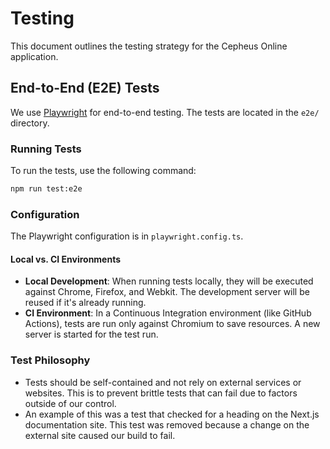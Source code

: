 # Testing

This document outlines the testing strategy for the Cepheus Online application.

## End-to-End (E2E) Tests

We use [Playwright](https://playwright.dev/) for end-to-end testing. The tests are located in the `e2e/` directory.

### Running Tests

To run the tests, use the following command:

```bash
npm run test:e2e
```

### Configuration

The Playwright configuration is in `playwright.config.ts`.

#### Local vs. CI Environments

- **Local Development**: When running tests locally, they will be executed against Chrome, Firefox, and Webkit. The development server will be reused if it's already running.
- **CI Environment**: In a Continuous Integration environment (like GitHub Actions), tests are run only against Chromium to save resources. A new server is started for the test run.

### Test Philosophy

- Tests should be self-contained and not rely on external services or websites. This is to prevent brittle tests that can fail due to factors outside of our control.
- An example of this was a test that checked for a heading on the Next.js documentation site. This test was removed because a change on the external site caused our build to fail.

